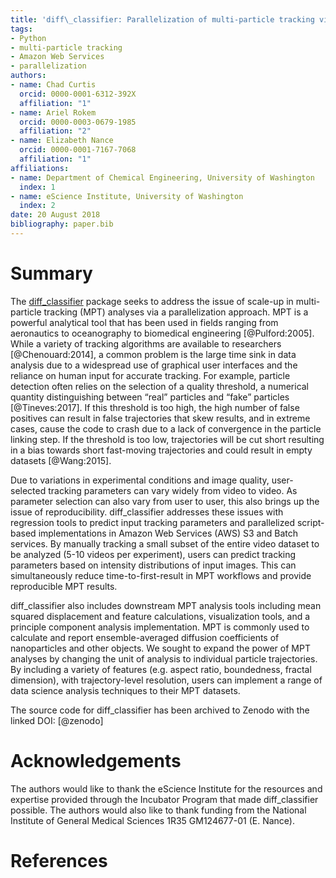 ```yaml
---
title: 'diff\_classifier: Parallelization of multi-particle tracking video analyses'
tags:
- Python
- multi-particle tracking
- Amazon Web Services
- parallelization
authors:
- name: Chad Curtis
  orcid: 0000-0001-6312-392X
  affiliation: "1"
- name: Ariel Rokem
  orcid: 0000-0003-0679-1985
  affiliation: "2"
- name: Elizabeth Nance
  orcid: 0000-0001-7167-7068
  affiliation: "1"
affiliations:
- name: Department of Chemical Engineering, University of Washington
  index: 1
- name: eScience Institute, University of Washington
  index: 2
date: 20 August 2018
bibliography: paper.bib
---
```


# Summary

The [diff\_classifier](https://github.com/ccurtis7/diff_classifier) package seeks
to address the issue of scale-up in multi-particle tracking (MPT) analyses via a
parallelization approach. MPT is a powerful analytical tool that has been used
in fields ranging from aeronautics to oceanography to biomedical engineering
[@Pulford:2005]. While a variety of tracking algorithms are available to
researchers [@Chenouard:2014], a common problem is the large time sink in data
analysis due to a widespread use of graphical user interfaces and the reliance
on human input for accurate tracking. For example, particle detection often
relies on the selection of a quality threshold, a numerical quantity
distinguishing between “real” particles and “fake” particles [@Tineves:2017]. If
this threshold is too high, the high number of false positives can result in
false trajectories that skew results, and in extreme cases, cause the code to
crash due to a lack of convergence in the particle linking step. If the
threshold is too low, trajectories will be cut short resulting in a bias towards
short fast-moving trajectories and could result in empty datasets [@Wang:2015].

Due to variations in experimental conditions and image quality, user-selected
tracking parameters can vary widely from video to video. As parameter selection
can also vary from user to user, this also brings up the issue of
reproducibility. diff\_classifier addresses these issues with regression
tools to predict input tracking parameters and parallelized script-based
implementations in Amazon Web Services (AWS) S3 and Batch services. By manually
tracking a small subset of the entire video dataset to be analyzed (5-10 videos
per experiment), users can predict tracking parameters based on intensity
distributions of input images. This can simultaneously reduce
time-to-first-result in MPT workflows and provide reproducible MPT results.

diff\_classifier also includes downstream MPT analysis tools including mean
squared displacement and feature calculations, visualization tools, and a
principle component analysis implementation. MPT is commonly used to calculate
and report ensemble-averaged diffusion coefficients of nanoparticles and other
objects. We sought to expand the power of MPT analyses by changing the unit of
analysis to individual particle trajectories. By including a variety of features
(e.g. aspect ratio, boundedness, fractal dimension), with trajectory-level
resolution, users can implement a range of data science analysis techniques to
their MPT datasets.

The source code for diff\_classifier has been archived to Zenodo with the
linked DOI: [@zenodo]


# Acknowledgements

The authors would like to thank the eScience Institute for the resources and
expertise provided through the Incubator Program that made diff\_classifier
possible. The authors would also like to thank funding from the National
Institute of General Medical Sciences 1R35 GM124677-01 (E. Nance).

# References
